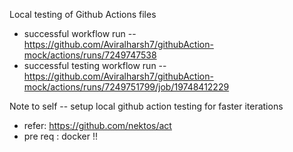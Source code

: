 Local testing of Github Actions files 

* successful workflow run -- https://github.com/Aviralharsh7/githubAction-mock/actions/runs/7249747538
* successful testing workflow run -- https://github.com/Aviralharsh7/githubAction-mock/actions/runs/7249751799/job/19748412229

Note to self -- setup local github action testing for faster iterations 
  - refer: https://github.com/nektos/act
  - pre req : docker !! 
